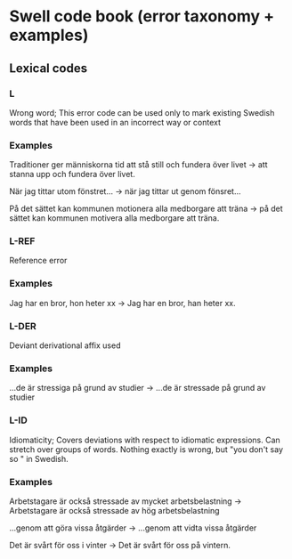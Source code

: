 # Swell code book (error taxonomy + examples)

## Lexical codes

### L

Wrong word;
This error code can be used only to mark existing Swedish words that have been used in an incorrect way or context

### Examples

Traditioner ger människorna tid att stå still och fundera över livet → att stanna upp och fundera över livet.

När jag tittar utom fönstret… → när jag tittar  ut genom fönsret…

På det sättet kan kommunen motionera alla medborgare att träna → på det sättet kan kommunen motivera alla medborgare att träna.

### L-REF

Reference error

### Examples

Jag har en bror, hon heter xx → Jag har en bror, han heter xx.

### L-DER

Deviant derivational affix used

### Examples

 ...de är stressiga på grund av studier → 
...de är stressade på grund av studier

### L-ID

Idiomaticity; Covers deviations with respect to idiomatic expressions. Can stretch over groups of words. Nothing exactly is wrong, but "you don't say so " in Swedish.

### Examples

 Arbetstagare är också stressade av mycket arbetsbelastning →  Arbetstagare är också stressade av hög arbetsbelastning

...genom att göra vissa åtgärder → ...genom att vidta vissa åtgärder 

Det är svårt för oss i vinter → Det är svårt för oss på vintern.

